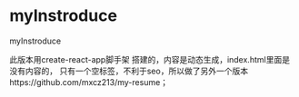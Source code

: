 # myInstroduce
myInstroduce

此版本用create-react-app脚手架 搭建的，内容是动态生成，index.html里面是没有内容的，
只有一个空标签，不利于seo，所以做了另外一个版本https://github.com/mxcz213/my-resume；

